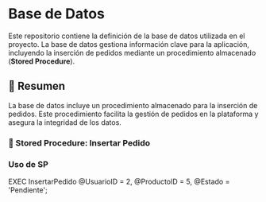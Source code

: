 # Base de Datos

Este repositorio contiene la definición de la base de datos utilizada en el proyecto. La base de datos gestiona información clave para la aplicación, incluyendo la inserción de pedidos mediante un procedimiento almacenado (**Stored Procedure**).

## 📂 Resumen

La base de datos incluye un procedimiento almacenado para la inserción de pedidos. Este procedimiento facilita la gestión de pedidos en la plataforma y asegura la integridad de los datos.

### 📌 Stored Procedure: Insertar Pedido

### Uso de SP 

EXEC InsertarPedido @UsuarioID = 2, @ProductoID = 5, @Estado = 'Pendiente';
